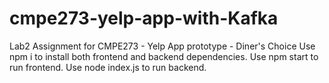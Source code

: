 # cmpe273-yelp-app-with-Kafka
Lab2 Assignment for CMPE273 - Yelp App prototype - Diner's Choice
Use npm i to install both frontend and backend dependencies.
Use npm start to run frontend.
Use node index.js to run backend.
